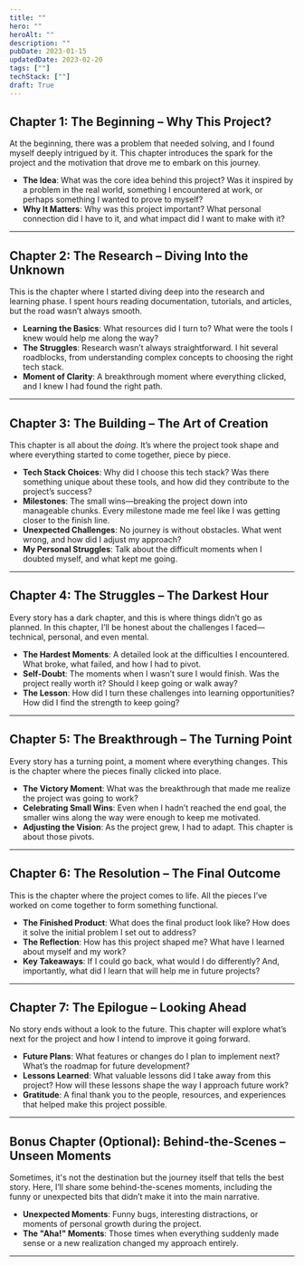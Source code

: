 ```yaml
---
title: ""
hero: ""
heroAlt: ""
description: ""
pubDate: 2023-01-15
updatedDate: 2023-02-20
tags: [""]
techStack: [""]
draft: True
---
```


## Chapter 1: The Beginning – Why This Project?
At the beginning, there was a problem that needed solving, and I found myself deeply intrigued by it. This chapter introduces the spark for the project and the motivation that drove me to embark on this journey.

- **The Idea**: What was the core idea behind this project? Was it inspired by a problem in the real world, something I encountered at work, or perhaps something I wanted to prove to myself?
- **Why It Matters**: Why was this project important? What personal connection did I have to it, and what impact did I want to make with it?

---

## Chapter 2: The Research – Diving Into the Unknown
This is the chapter where I started diving deep into the research and learning phase. I spent hours reading documentation, tutorials, and articles, but the road wasn’t always smooth. 

- **Learning the Basics**: What resources did I turn to? What were the tools I knew would help me along the way? 
- **The Struggles**: Research wasn’t always straightforward. I hit several roadblocks, from understanding complex concepts to choosing the right tech stack.
- **Moment of Clarity**: A breakthrough moment where everything clicked, and I knew I had found the right path.

---

## Chapter 3: The Building – The Art of Creation
This chapter is all about the *doing*. It’s where the project took shape and where everything started to come together, piece by piece.

- **Tech Stack Choices**: Why did I choose this tech stack? Was there something unique about these tools, and how did they contribute to the project’s success?
- **Milestones**: The small wins—breaking the project down into manageable chunks. Every milestone made me feel like I was getting closer to the finish line.
- **Unexpected Challenges**: No journey is without obstacles. What went wrong, and how did I adjust my approach?
- **My Personal Struggles**: Talk about the difficult moments when I doubted myself, and what kept me going.

---

## Chapter 4: The Struggles – The Darkest Hour
Every story has a dark chapter, and this is where things didn’t go as planned. In this chapter, I’ll be honest about the challenges I faced—technical, personal, and even mental.

- **The Hardest Moments**: A detailed look at the difficulties I encountered. What broke, what failed, and how I had to pivot.
- **Self-Doubt**: The moments when I wasn’t sure I would finish. Was the project really worth it? Should I keep going or walk away? 
- **The Lesson**: How did I turn these challenges into learning opportunities? How did I find the strength to keep going?

---

## Chapter 5: The Breakthrough – The Turning Point
Every story has a turning point, a moment where everything changes. This is the chapter where the pieces finally clicked into place.

- **The Victory Moment**: What was the breakthrough that made me realize the project was going to work? 
- **Celebrating Small Wins**: Even when I hadn’t reached the end goal, the smaller wins along the way were enough to keep me motivated.
- **Adjusting the Vision**: As the project grew, I had to adapt. This chapter is about those pivots.

---

## Chapter 6: The Resolution – The Final Outcome
This is the chapter where the project comes to life. All the pieces I’ve worked on come together to form something functional.

- **The Finished Product**: What does the final product look like? How does it solve the initial problem I set out to address?
- **The Reflection**: How has this project shaped me? What have I learned about myself and my work? 
- **Key Takeaways**: If I could go back, what would I do differently? And, importantly, what did I learn that will help me in future projects?

---

## Chapter 7: The Epilogue – Looking Ahead
No story ends without a look to the future. This chapter will explore what’s next for the project and how I intend to improve it going forward.

- **Future Plans**: What features or changes do I plan to implement next? What’s the roadmap for future development?
- **Lessons Learned**: What valuable lessons did I take away from this project? How will these lessons shape the way I approach future work?
- **Gratitude**: A final thank you to the people, resources, and experiences that helped make this project possible.

---

## Bonus Chapter (Optional): Behind-the-Scenes – Unseen Moments
Sometimes, it's not the destination but the journey itself that tells the best story. Here, I’ll share some behind-the-scenes moments, including the funny or unexpected bits that didn’t make it into the main narrative.

- **Unexpected Moments**: Funny bugs, interesting distractions, or moments of personal growth during the project.
- **The "Aha!" Moments**: Those times when everything suddenly made sense or a new realization changed my approach entirely.

---
